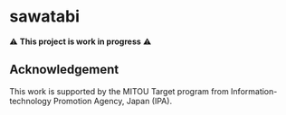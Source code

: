# sawatabi

:warning: **This project is work in progress** :warning:

## Acknowledgement

This work is supported by the MITOU Target program from Information-technology Promotion Agency, Japan (IPA).
